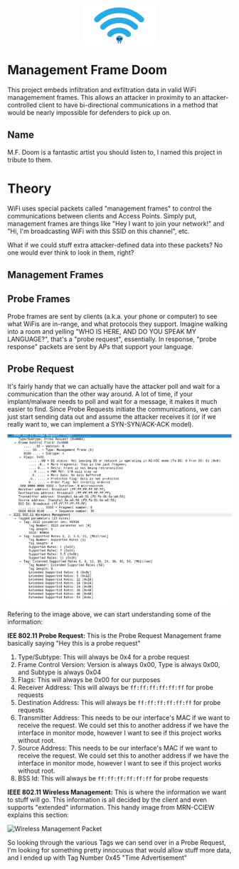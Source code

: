 <p align="center" width="100%">
    <img width="33%" src="https://raw.githubusercontent.com/CuckooEXE/Management-Frame-Doom/main/imgs/management-frame-doom.png"> 
</p>


# Management Frame Doom

This project embeds infiltration and exfiltration data in valid WiFi managemement frames. This allows an attacker in proximity to an attacker-controlled client to have bi-directional communications in a method that would be nearly impossible for defenders to pick up on.

## Name

M.F. Doom is a fantastic artist you should listen to, I named this project in tribute to them.

# Theory

WiFi uses special packets called "management frames" to control the communications between clients and Access Points. Simply put, management frames are things like "Hey I want to join your network!" and "Hi, I'm broadcasting WiFi with this SSID on this channel", etc.

What if we could stuff extra attacker-defined data into these packets? No one would ever think to look in them, right?

## Management Frames



## Probe Frames

Probe frames are sent by clients (a.k.a. your phone or computer) to see what WiFis are in-range, and what protocols they support. Imagine walking into a room and yelling "WHO IS HERE, AND DO YOU SPEAK MY LANGUAGE?", that's a "probe request", essentially. In response, "probe response" packets are sent by APs that support your language.

## Probe Request

It's fairly handy that we can actually have the attacker poll and wait for a communication than the other way around. A lot of time, if your implant/malware needs to poll and wait for a message, it makes it much easier to find. Since Probe Requests initiate the communications, we can just start sending data out and assume the attacker receives it (or if we really want to, we can implement a SYN-SYN/ACK-ACK model).


![Probe Request](imgs/image.png)

Refering to the image above, we can start understanding some of the information:

**IEE 802.11 Probe Request:** This is the Probe Request Management frame basically saying "Hey this is a probe request"
1. Type/Subtype: This will always be 0x4 for a probe request
2. Frame Control Version: Version is always 0x00, Type is always 0x00, and Subtype is always 0x04
3. Flags: This will always be 0x00 for our purposes
4. Receiver Address: This will always be `ff:ff:ff:ff:ff:ff` for probe requests
5. Destination Address: This will always be `ff:ff:ff:ff:ff:ff` for probe requests
6. Transmitter Address: This needs to be our interface's MAC if we want to receive the request. We could set this to another address if we have the interface in monitor mode, however I want to see if this project works without root.
7. Source Address: This needs to be our interface's MAC if we want to receive the request. We could set this to another address if we have the interface in monitor mode, however I want to see if this project works without root.
8. BSS Id: This will always be `ff:ff:ff:ff:ff:ff` for probe requests

**IEEE 802.11 Wireless Management:** This is where the information we want to stuff will go. This information is all decided by the client and even supports "extended" information. This handy image from MRN-CCIEW explains this section:

![Wireless Management Packet](https://mrncciew.files.wordpress.com/2014/10/cwap-probe-10.png)

So looking through the various Tags we can send over in a Probe Request, I'm looking for something pretty innocuous that would allow stuff more data, and I ended up with Tag Number 0x45 "Time Advertisement"